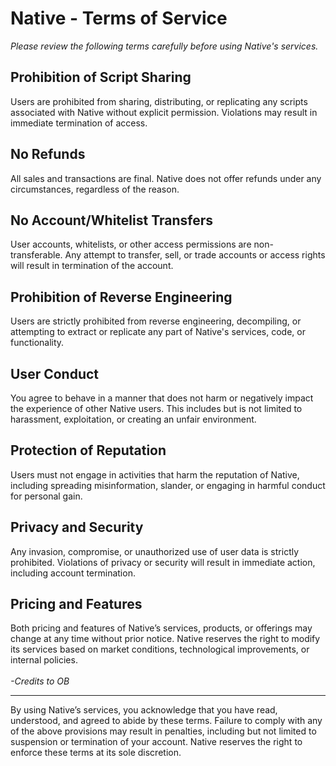# Native - Terms of Service

_Please review the following terms carefully before using Native's services._

## Prohibition of Script Sharing  
Users are prohibited from sharing, distributing, or replicating any scripts associated with Native without explicit permission. Violations may result in immediate termination of access.

## No Refunds  
All sales and transactions are final. Native does not offer refunds under any circumstances, regardless of the reason.

## No Account/Whitelist Transfers  
User accounts, whitelists, or other access permissions are non-transferable. Any attempt to transfer, sell, or trade accounts or access rights will result in termination of the account.

## Prohibition of Reverse Engineering  
Users are strictly prohibited from reverse engineering, decompiling, or attempting to extract or replicate any part of Native's services, code, or functionality.

## User Conduct  
You agree to behave in a manner that does not harm or negatively impact the experience of other Native users. This includes but is not limited to harassment, exploitation, or creating an unfair environment.

## Protection of Reputation  
Users must not engage in activities that harm the reputation of Native, including spreading misinformation, slander, or engaging in harmful conduct for personal gain.

## Privacy and Security  
Any invasion, compromise, or unauthorized use of user data is strictly prohibited. Violations of privacy or security will result in immediate action, including account termination.

## Pricing and Features  
Both pricing and features of Native’s services, products, or offerings may change at any time without prior notice. Native reserves the right to modify its services based on market conditions, technological improvements, or internal policies.
<br><br>
_-Credits to OB_
***
By using Native’s services, you acknowledge that you have read, understood, and agreed to abide by these terms. Failure to comply with any of the above provisions may result in penalties, including but not limited to suspension or termination of your account. Native reserves the right to enforce these terms at its sole discretion.
